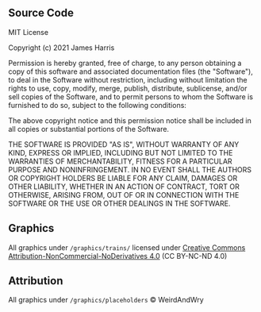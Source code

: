 ## Source Code

MIT License

Copyright (c) 2021 James Harris

Permission is hereby granted, free of charge, to any person obtaining a copy of this software and associated documentation files (the "Software"), to deal in the Software without restriction, including without limitation the rights to use, copy, modify, merge, publish, distribute, sublicense, and/or sell copies of the Software, and to permit persons to whom the Software is furnished to do so, subject to the following conditions:

The above copyright notice and this permission notice shall be included in all copies or substantial portions of the Software.

THE SOFTWARE IS PROVIDED "AS IS", WITHOUT WARRANTY OF ANY KIND, EXPRESS OR IMPLIED, INCLUDING BUT NOT LIMITED TO THE WARRANTIES OF MERCHANTABILITY, FITNESS FOR A PARTICULAR PURPOSE AND NONINFRINGEMENT. IN NO EVENT SHALL THE AUTHORS OR COPYRIGHT HOLDERS BE LIABLE FOR ANY CLAIM, DAMAGES OR OTHER LIABILITY, WHETHER IN AN ACTION OF CONTRACT, TORT OR OTHERWISE, ARISING FROM, OUT OF OR IN CONNECTION WITH THE SOFTWARE OR THE USE OR OTHER DEALINGS IN THE SOFTWARE.

## Graphics

All graphics under `/graphics/trains/` licensed under [Creative Commons
Attribution-NonCommercial-NoDerivatives 4.0](https://github.com/wopian/nimby-rails/blob/master/graphics/trains/LICENSE.md) (CC BY-NC-ND 4.0)

## Attribution

All graphics under `/graphics/placeholders` © WeirdAndWry